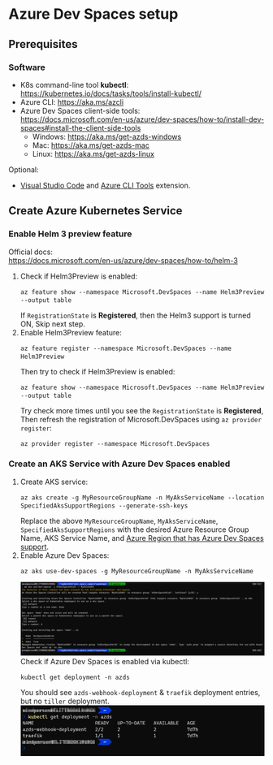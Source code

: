 # Azure Dev Spaces setup

## Prerequisites

### Software
* K8s command-line tool **kubectl**: https://kubernetes.io/docs/tasks/tools/install-kubectl/
* Azure CLI: https://aka.ms/azcli
* Azure Dev Spaces client-side tools:  
https://docs.microsoft.com/en-us/azure/dev-spaces/how-to/install-dev-spaces#install-the-client-side-tools
	* Windows: https://aka.ms/get-azds-windows
	* Mac: https://aka.ms/get-azds-mac
	* Linux: https://aka.ms/get-azds-linux
	
Optional:
* [Visual Studio Code](https://code.visualstudio.com/) and [Azure CLI Tools](https://marketplace.visualstudio.com/items?itemName=ms-vscode.azurecli) extension.

## Create Azure Kubernetes Service

### Enable Helm 3 preview feature

Official docs:  
https://docs.microsoft.com/en-us/azure/dev-spaces/how-to/helm-3

1. Check if Helm3Preview is enabled:
	```shell
	az feature show --namespace Microsoft.DevSpaces --name Helm3Preview --output table
	```
	If `RegistrationState` is **Registered**, then the Helm3 support is turned ON, Skip next step.
2. Enable Helm3Preview feature:
	```shell
	az feature register --namespace Microsoft.DevSpaces --name Helm3Preview
	```
	Then try to check if Helm3Preview is enabled:
	```shell
	az feature show --namespace Microsoft.DevSpaces --name Helm3Preview --output table
	```
	Try check more times until you see the `RegistrationState` is **Registered**, Then refresh the registration of Microsoft.DevSpaces using `az provider register`:
	```shell
	az provider register --namespace Microsoft.DevSpaces
	```

### Create an AKS Service with Azure Dev Spaces enabled
1. Create AKS service:
    ```shell
    az aks create -g MyResourceGroupName -n MyAksServiceName --location SpecifiedAksSupportRegions --generate-ssh-keys
    ```
    Replace the above `MyResourceGroupName`, `MyAksServiceName`, `SpecifiedAksSupportRegions` with the desired Azure Resource Group Name, AKS Service Name, and [Azure Region that has Azure Dev Spaces support](https://azure.microsoft.com/en-us/global-infrastructure/services/?products=kubernetes-service).
2. Enable Azure Dev Spaces:
    ```shell
    az aks use-dev-spaces -g MyResourceGroupName -n MyAksServiceName
    ```
    ![Enable Azure Dev Spaces](./img/Apply_AzDs_on_AKS_02.png)
    Check if Azure Dev Spaces is enabled via kubectl:
    ```shell
    kubectl get deployment -n azds
    ```
    You should see `azds-webhook-deployment` & `traefik` deployment entries, but no `tiller` deployment.
    ![Use kubectl to see Azure Dev Spaces deployment status](./img/Check_if_AzDs_enabled.png)